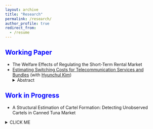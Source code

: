 ```yaml
---
layout: archive
title: "Research"
permalink: /research/
author_profile: true
redirect_from:
  - /resume
---
```




<span style="color:blue">Working Paper</span>
---
* The Welfare Effects of Regulating the Short-Term Rental Market
* [Estimating Switching Costs for Telecommunication Services and Bundles](https://papers.ssrn.com/sol3/papers.cfm?abstract_id=3787321) (with [Hyunchul Kim](https://hyunkimecon.github.io/)) <details><summary>Abstract</summary>  here  </details>




<span style="color:blue">Work in Progress</span>
---
*  A Structural Estimation of Cartel Formation: Detecting Unobserved Cartels in Canned Tuna Market


<details><summary>CLICK ME</summary>
<p>

#### yes, even hidden code blocks!

```python
print("hello world!")
```

</p>
</details>
